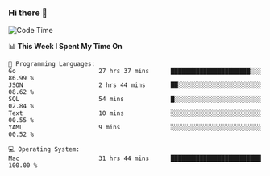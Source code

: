### Hi there 👋

<!--
**CrazyCollin/crazycollin** is a ✨ _special_ ✨ repository because its `README.md` (this file) appears on your GitHub profile.

Here are some ideas to get you started:

- 🔭 I’m currently working on ...
- 🌱 I’m currently learning ...
- 👯 I’m looking to collaborate on ...
- 🤔 I’m looking for help with ...
- 💬 Ask me about ...
- 📫 How to reach me: ...
- 😄 Pronouns: ...
- ⚡ Fun fact: ...
-->

<!--START_SECTION:waka-->
![Code Time](http://img.shields.io/badge/Code%20Time-3%2C454%20hrs%2050%20mins-blue)

📊 **This Week I Spent My Time On** 

```text
💬 Programming Languages: 
Go                       27 hrs 37 mins      ██████████████████████░░░   86.99 % 
JSON                     2 hrs 44 mins       ██░░░░░░░░░░░░░░░░░░░░░░░   08.62 % 
SQL                      54 mins             █░░░░░░░░░░░░░░░░░░░░░░░░   02.84 % 
Text                     10 mins             ░░░░░░░░░░░░░░░░░░░░░░░░░   00.55 % 
YAML                     9 mins              ░░░░░░░░░░░░░░░░░░░░░░░░░   00.52 % 

💻 Operating System: 
Mac                      31 hrs 44 mins      █████████████████████████   100.00 % 
```


<!--END_SECTION:waka-->
